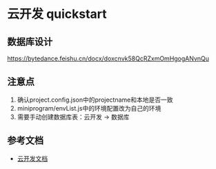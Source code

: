 # 云开发 quickstart

## 数据库设计
https://bytedance.feishu.cn/docx/doxcnvk58QcRZxmOmHgogANvnQu

## 注意点
1. 确认project.config.json中的projectname和本地是否一致
2. miniprogram/envList.js中的环境配置改为自己的环境
3. 需要手动创建数据库表：云开发 -> 数据库

## 参考文档

- [云开发文档](https://developers.weixin.qq.com/miniprogram/dev/wxcloud/basis/getting-started.html)

